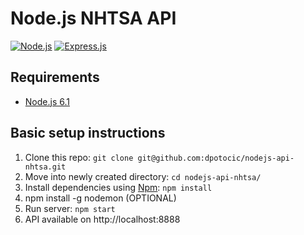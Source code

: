 # Node.js NHTSA API

[![Node.js](https://img.shields.io/badge/Powered_by-NodeJS-green.svg?style=flat)](https://nodejs.org)
[![Express.js](https://img.shields.io/badge/Powered_by-expressjs-white.svg?style=flat)](https://expressjs.com/)

## Requirements

* [Node.js 6.1](https://nodejs.org/en/download/)


## Basic setup instructions

1. Clone this repo: `git clone git@github.com:dpotocic/nodejs-api-nhtsa.git`
2. Move into newly created directory: `cd nodejs-api-nhtsa/`
3. Install dependencies using [Npm](https://nodejs.org/en/download/): `npm install`
4. npm install -g nodemon (OPTIONAL)
5. Run server: `npm start`
6. API available on http://localhost:8888